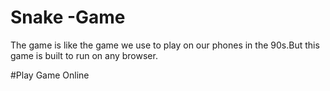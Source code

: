 # Snake -Game
 
 The game is like the game we use to play on our phones in the 90s.But this game is built to run on any browser.
 
 #Play Game Online
 
